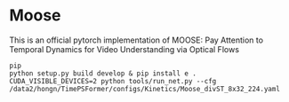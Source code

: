 # Moose
This is an official pytorch implementation of MOOSE: Pay Attention to Temporal Dynamics for Video Understanding via Optical Flows
```
pip 
python setup.py build develop & pip install e .
CUDA_VISIBLE_DEVICES=2 python tools/run_net.py --cfg /data2/hongn/TimePSFormer/configs/Kinetics/Moose_divST_8x32_224.yaml
```

